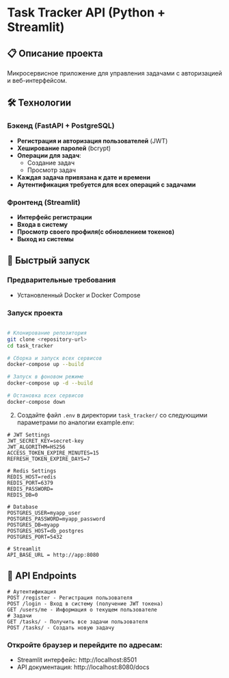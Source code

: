 # Task Tracker API (Python + Streamlit)

## 📋 Описание проекта

Микросервисное приложение для управления задачами с авторизацией и веб-интерфейсом.

## 🛠 Технологии

### Бэкенд (FastAPI + PostgreSQL)
- **Регистрация и авторизация пользователей** (JWT)
- **Хеширование паролей** (bcrypt)
- **Операции для задач**:
  - Создание задач
  - Просмотр задач
- **Каждая задача привязана к дате и времени**
- **Аутентификация требуется для всех операций с задачами**

### Фронтенд (Streamlit)
- **Интерфейс регистрации**
- **Входа в систему**
- **Просмотр своего профиля(с обновлением токенов)**
- **Выход из системы**

## 🚀 Быстрый запуск

### Предварительные требования
- Установленный Docker и Docker Compose

### Запуск проекта

```bash

# Клонирование репозитория
git clone <repository-url>
cd task_tracker

# Сборка и запуск всех сервисов
docker-compose up --build

# Запуск в фоновом режиме
docker-compose up -d --build

# Остановка всех сервисов
docker-compose down
```
2. Создайте файл `.env` в директории `task_tracker/` со следующими параметрами по аналогии example.env:

```env
# JWT Settings
JWT_SECRET_KEY=secret-key
JWT_ALGORITHM=HS256
ACCESS_TOKEN_EXPIRE_MINUTES=15
REFRESH_TOKEN_EXPIRE_DAYS=7

# Redis Settings
REDIS_HOST=redis
REDIS_PORT=6379
REDIS_PASSWORD=
REDIS_DB=0

# Database
POSTGRES_USER=myapp_user
POSTGRES_PASSWORD=myapp_password
POSTGRES_DB=myapp
POSTGRES_HOST=db_postgres
POSTGRES_PORT=5432

# Streamlit
API_BASE_URL = http://app:8080
```
## 🔧 API Endpoints

```
# Аутентификация
POST /register - Регистрация пользователя
POST /login - Вход в систему (получение JWT токена)
GET /users/me - Информация о текущем пользователе
# Задачи
GET /tasks/ - Получить все задачи пользователя
POST /tasks/ - Создать новую задачу
```

### Откройте браузер и перейдите по адресам:

* Streamlit интерфейс: http://localhost:8501
* API документация: http://localhost:8080/docs